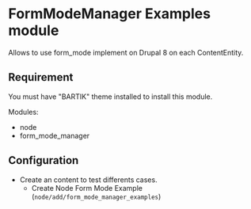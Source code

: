 FormModeManager Examples module
===============================

Allows to use form_mode implement on Drupal 8 on each ContentEntity.

Requirement
-----------
You must have "BARTIK" theme installed to install this module.

Modules:

* node
* form_mode_manager

Configuration
-------------

* Create an content to test differents cases.
    * Create Node Form Mode Example (`node/add/form_mode_manager_examples`)
